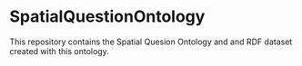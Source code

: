 # SpatialQuestionOntology
This repository contains the Spatial Quesion Ontology and and RDF dataset created with this ontology.
